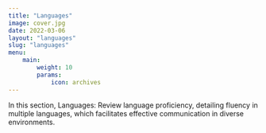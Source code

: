 ```yaml
---
title: "Languages"
image: cover.jpg
date: 2022-03-06
layout: "languages"
slug: "languages"
menu:
    main:
        weight: 10
        params: 
            icon: archives
---
```


In this section, Languages: Review language proficiency, detailing fluency in multiple languages, which facilitates effective communication in diverse environments.